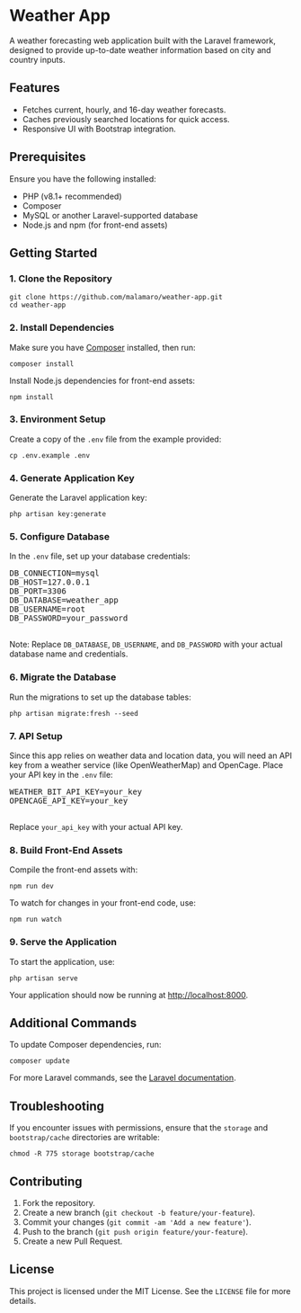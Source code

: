 <h1>Weather App</h1>
<p>A weather forecasting web application built with the Laravel framework, designed to provide up-to-date weather information based on city and country inputs.</p>

<h2>Features</h2>
    <ul>
        <li>Fetches current, hourly, and 16-day weather forecasts.</li>
        <li>Caches previously searched locations for quick access.</li>
        <li>Responsive UI with Bootstrap integration.</li>
    </ul>
<div class="section">
    <h2>Prerequisites</h2>
    <p>Ensure you have the following installed:</p>
    <ul>
        <li>PHP (v8.1+ recommended)</li>
        <li>Composer</li>
        <li>MySQL or another Laravel-supported database</li>
        <li>Node.js and npm (for front-end assets)</li>
    </ul>
</div>

<h2>Getting Started</h2>
<h3>1. Clone the Repository</h3>
<div class="code-block">
    <code>git clone https://github.com/malamaro/weather-app.git</code><br>
    <code>cd weather-app</code>
</div>

<h3>2. Install Dependencies</h3>
<p>Make sure you have <a href="https://getcomposer.org/" target="_blank" class="link">Composer</a> installed, then run:</p>
<div class="code-block">
    <code>composer install</code>
</div>
<p>Install Node.js dependencies for front-end assets:</p>
<div class="code-block">
    <code>npm install</code>
</div>

<h3>3. Environment Setup</h3>
<p>Create a copy of the <code>.env</code> file from the example provided:</p>
<div class="code-block">
    <code>cp .env.example .env</code>
</div>

<h3>4. Generate Application Key</h3>
<p>Generate the Laravel application key:</p>
<div class="code-block">
    <code>php artisan key:generate</code>
</div>

<h3>5. Configure Database</h3>
<p>In the <code>.env</code> file, set up your database credentials:</p>
<div class="code-block">
    <pre>
DB_CONNECTION=mysql
DB_HOST=127.0.0.1
DB_PORT=3306
DB_DATABASE=weather_app
DB_USERNAME=root
DB_PASSWORD=your_password
    </pre>
</div>
<p class="note important">Note: Replace <code>DB_DATABASE</code>, <code>DB_USERNAME</code>, and <code>DB_PASSWORD</code> with your actual database name and credentials.</p>

<h3>6. Migrate the Database</h3>
<p>Run the migrations to set up the database tables:</p>
<div class="code-block">
    <code>php artisan migrate:fresh --seed</code>
</div>

<h3>7. API Setup</h3>
<p>Since this app relies on weather data and location data, you will need an API key from a weather service (like OpenWeatherMap) and OpenCage. Place your API key in the <code>.env</code> file:</p>
<div class="code-block">
    <pre>
WEATHER_BIT_API_KEY=your_key
OPENCAGE_API_KEY=your_key
    </pre>
</div>
<p class="note important">Replace <code>your_api_key</code> with your actual API key.</p>

<h3>8. Build Front-End Assets</h3>
<p>Compile the front-end assets with:</p>
<div class="code-block">
    <code>npm run dev</code>
</div>
<p>To watch for changes in your front-end code, use:</p>
<div class="code-block">
    <code>npm run watch</code>
</div>

<h3>9. Serve the Application</h3>
<p>To start the application, use:</p>
<div class="code-block">
    <code>php artisan serve</code>
</div>
<p>Your application should now be running at <a href="http://localhost:8000" target="_blank" class="link">http://localhost:8000</a>.</p>

<div class="section">
    <h2>Additional Commands</h2>
    <p>To update Composer dependencies, run:</p>
    <div class="code-block">
        <code>composer update</code>
    </div>
    <p>For more Laravel commands, see the <a href="https://laravel.com/docs" target="_blank" class="link">Laravel documentation</a>.</p>
</div>

<div class="section">
    <h2>Troubleshooting</h2>
    <p>If you encounter issues with permissions, ensure that the <code>storage</code> and <code>bootstrap/cache</code> directories are writable:</p>
    <div class="code-block">
        <code>chmod -R 775 storage bootstrap/cache</code>
    </div>
</div>

<div class="section">
    <h2>Contributing</h2>
    <ol>
        <li>Fork the repository.</li>
        <li>Create a new branch (<code>git checkout -b feature/your-feature</code>).</li>
        <li>Commit your changes (<code>git commit -am 'Add a new feature'</code>).</li>
        <li>Push to the branch (<code>git push origin feature/your-feature</code>).</li>
        <li>Create a new Pull Request.</li>
    </ol>
</div>

<div class="section">
    <h2>License</h2>
    <p>This project is licensed under the MIT License. See the <code>LICENSE</code> file for more details.</p>
</div>
